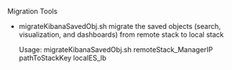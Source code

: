 Migration Tools

- migrateKibanaSavedObj.sh
    migrate the saved objects (search, visualization, and dashboards) from remote stack to local stack

  Usage:
       migrateKibanaSavedObj.sh remoteStack_ManagerIP pathToStackKey localES_lb
